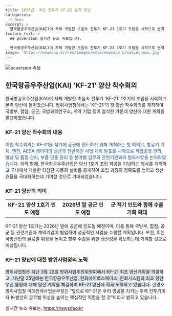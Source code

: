 ```yaml
---
title: 2026년, 국산 전투기 KF-21 본격 양산
categories:
  - News
excerpt: >
  한국항공우주산업(KAI)이 자체 개발한 초음속 전투기 KF-21 1호기 조립을 시작으로 본격 양산에 돌입했다. 이는 공군에 인도하기 위한 첫 회의로, 생산 및 사업 계획 발표 및 협조사항을 논의했다. 양산에 앞서 자동화 설비를 소개하며 생산성 향상과 제작기간 단축에 기여할 것으로 기대되며, 이로써 군 적기 인도 및 향후 수출을 향한 생산성 향상을 기대하고 있다. 결과적으로 KF-21은 국방의 주력 전투기로서의 역할을 수행하게 될 것이라고 방위사업청 본부장은 밝혔다.
feature_text: >
  ## pcversion 실시간 뉴스 속보입니다.

  한국항공우주산업(KAI)이 자체 개발한 초음속 전투기 KF-21 1호기 조립을 시작으로 본격 양산에 돌입했다. 이는 공군에 인도하기 위한 첫 회의로, 생산 및 사업 계획 발표 및 협조사항을 논의했다. 양산에 앞서 자동화 설비를 소개하며 생산성 향상과 제작기간 단축에 기여할 것으로 기대되며, 이로써 군 적기 인도 및 향후 수출을 향한 생산성 향상을 기대하고 있다. 결과적으로 KF-21은 국방의 주력 전투기로서의 역할을 수행하게 될 것이라고 방위사업청 본부장은 밝혔다.
image: 'https://newsdao.kr/res/images/meta/newsdao_breakingnews.jpg'
---
```


<p><img src="https://newsdao.kr/res/images/meta/newsdao_breakingnews.jpg" alt="pcversion 속보" /></p>

<h2 data-ke-size="size26">한국항공우주산업(KAI) 'KF-21' 양산 착수회의</h2>

<p data-ke-size="size16">한국항공우주산업(KAI)이 자체 개발한 초음속 전투기 'KF-21' 1호기의 조립을 시작하고 본격 양산에 들어갔습니다. 방위사업청에서는 'KF-21'의 첫 양산 착수회의를 개최하여 국방부, 합참, 공군, 국방과학연구소, 계약 기업 등이 참석한 가운데 양산에 대한 계획을 발표하였습니다.</p>

<h3 data-ke-size="size24">KF-21 양산 착수회의 내용</h3>

<p data-ke-size="size16"><span style="color: #1a5490;">이번 착수회의는 KF-21을 적기에 공군에 인도하기 위해 개최하는 첫 회의로, 항공기 기체, 엔진, AESA 레이다의 생산과 전반적인 사업 계획 발표를 시작으로 작업공정 관리, 형상 및 품질 관리, 부품 단종 관리 등 분야별 임무와 관련기관과의 협조사항을 논의하였습니다.</span> 이와 함께, 한국항공우주산업은 양산 1호기 조립 착공을 기념하는 행사를 개최하고 국내에서 개발한 최첨단 자동화 설비를 공개하여 조립 과정의 정확도를 높이고 생산 효율을 극대화하는데 기여할 것으로 기대되었습니다.</p>

<h3 data-ke-size="size24">KF-21 양산의 의미</h3>

<table>
  <tbody>
    <tr>
      <td style="text-align: center; height: 17px;"><b>KF-21 양산 1호기 인도 예정</b></td>
      <td style="text-align: center; height: 17px;"><b>2026년 말 공군 인도 예정</b></td>
      <td style="text-align: center; height: 17px;"><b>군 적기 인도와 함께 수출 기회 확대</b></td>
    </tr>
  </tbody>
</table>

<p data-ke-size="size16">KF-21 양산 1호기는 2026년 말에 공군에 인도될 예정이며, 이를 통해 국방부, 합참, 공군 등 관련기관과 계약기업이 협업하여 성공적인 사업을 수행할 계획입니다. 또한, 이는 국방산업의 글로벌 위상을 높이고 향후 수출을 위한 생산성을 확보하는데 기여할 것으로 예상됩니다.</p>

<h3 data-ke-size="size24">KF-21 양산에 대한 방위사업청의 노력</h3>

<p data-ke-size="size16"><span style="background-color: #21538527;">방위사업청은 지난 3월 22일 방위사업추진위원회에서 KF-21 최초 양산계획을 의결하고, 지난달 25일에는 한국항공우주산업, 한화에어로스페이스, 한화시스템과 최초 양산 우선 물량에 대해 양산 계약을 체결하여 KF-21 양산에 적극 노력하고 있습니다.</span> 한경호 방위사업청 미래전력사업본부장은 “앞으로 KF-21은 우리 영공을 지키는 주력 전투기이자 K-방산의 글로벌 위상을 높이는 핵심적인 역할을 할 것”이라고 밝히고 있습니다.</p>
실시간 뉴스 속보는, <a href="https://newsdao.kr" rel="dofollow">https://newsdao.kr</a>


